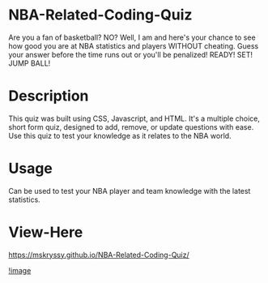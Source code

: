 # NBA-Related-Coding-Quiz

Are you a fan of basketball? NO? Well, I am and here's your chance to see how good you are at NBA statistics and players WITHOUT cheating. Guess your answer before the time runs out or you'll be penalized! READY! SET! JUMP BALL!

# Description

This quiz was built using CSS, Javascript, and HTML. It's a multiple choice, short form quiz, designed to add, remove, 
or update questions with ease. Use this quiz to test your knowledge as it relates to the NBA world.

# Usage

Can be used to test your NBA player and team knowledge with the latest statistics.

# View-Here

https://mskryssy.github.io/NBA-Related-Coding-Quiz/

[!image](NBA-Related-Coding-Quiz/NBA-Quiz.png) 